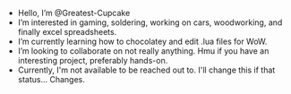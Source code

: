 -  Hello, I’m @Greatest-Cupcake
-  I’m interested in gaming, soldering, working on cars, woodworking,  and finally excel spreadsheets.
-  I’m currently learning how to chocolatey and edit .lua  files for WoW.
-  I’m looking to collaborate on not really anything. Hmu if you have an interesting project, preferably hands-on.
-  Currently, I'm not available to be reached out to. I'll change this if that status... Changes.

<!---
Greatest-Cupcake/Greatest-Cupcake is a ✨ special ✨ repository because its `README.md` (this file) appears on your GitHub profile.
You can click the Preview link to take a look at your changes.
--->
